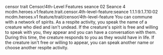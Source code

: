 <ability>
  <metadata>
    <class>censor</class>
    <feature_type>trait</feature_type>
    <file_dpath>Censor/4th-Level Features</file_dpath>
    <item_id>seance</item_id>
    <item_index>02</item_index>
    <item_name>Seance</item_name>
    <level>4</level>
    <scc>mcdm.heroes.v1:feature.trait.censor.4th-level-feature:seance</scc>
    <scdc>1.1.1:9.1.7.10:02</scdc>
    <source>mcdm.heroes.v1</source>
    <type>feature/trait/censor/4th-level-feature</type>
  </metadata>
  <effects>
    <effect type="mundane">You can commune with a network of spirits. As a respite activity, you speak the name of a creature who died and isn&apos;t undead. If the creature&apos;s spirit is free and willing to speak with you, they appear and you can have a conversation with them. During this time, the creature responds to you as they would have in life. If the creature isn&apos;t free or willing to appear, you can speak another name or choose another respite activity.</effect>
  </effects>
</ability>

